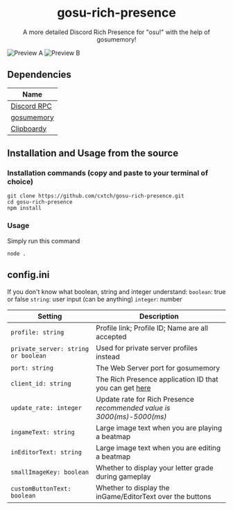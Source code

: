 <h1 align="center">gosu-rich-presence</h1>
<p align="center">A more detailed Discord Rich Presence for "osu!" with the help of gosumemory!</p>

![Preview A](https://thigh.photography/raw/riAXjNnbKD.png)  ![Preview B](https://download-ram.online/raw/sSU68CPuvH.png)

## Dependencies

| Name                                                                      |
| ------------------------------------------------------------------------- |
| [Discord RPC](https://github.com/discord/discord-rpc )                    |
| [gosumemory](https://github.com/l3lackShark/gosumemory)                   |
| [Clipboardy](https://github.com/sindresorhus/clipboardy)                  |


## Installation and Usage from the source

### Installation commands (copy and paste to your terminal of choice)
```
git clone https://github.com/cxtch/gosu-rich-presence.git
cd gosu-rich-presence
npm install
```

### Usage
Simply run this command
```
node .
```

## config.ini

If you don't know what boolean, string and integer understand:
`boolean`: true or false
`string`: user input (can be anything)
`integer`: number

| Setting                             | Description                                                           |  
| ------------------------------------| ----------------------------------------------------------------------|
| `profile: string`                   | Profile link; Profile ID; Name are all accepted                       |
| `private_server: string or boolean` | Used for private server profiles instead                              |
| `port: string`                      | The Web Server port for gosumemory                                    |
| `client_id: string`                 | The Rich Presence application ID that you can get [here](https://discord.com/developers/applications)|
| `update_rate: integer`              | Update rate for Rich Presence *recommended value is 3000(ms)-5000(ms)*|
| `ingameText: string`                | Large image text when you are playing a beatmap                       |
| `inEditorText: string`              | Large image text when you are editing a beatmap                       |
| `smallImageKey: boolean`            | Whether to display your letter grade during gameplay                  |
| `customButtonText: boolean`         | Whether to display the inGame/EditorText over the buttons             |
